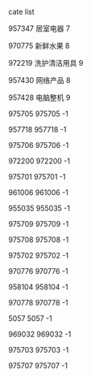 cate list

957347 居室电器 7

970775 新鲜水果 8

972219 洗护清洁用具 9

957430 网络产品 8

957428 电脑整机 9

975705 975705 -1

957718 957718 -1

975706 975706 -1

972200 972200 -1

975701 975701 -1

961006 961006 -1

955035 955035 -1

975709 975709 -1

975708 975708 -1

975702 975702 -1

970776 970776 -1

958104 958104 -1

970778 970778 -1

5057 5057 -1

969032 969032 -1

975703 975703 -1

975707 975707 -1

